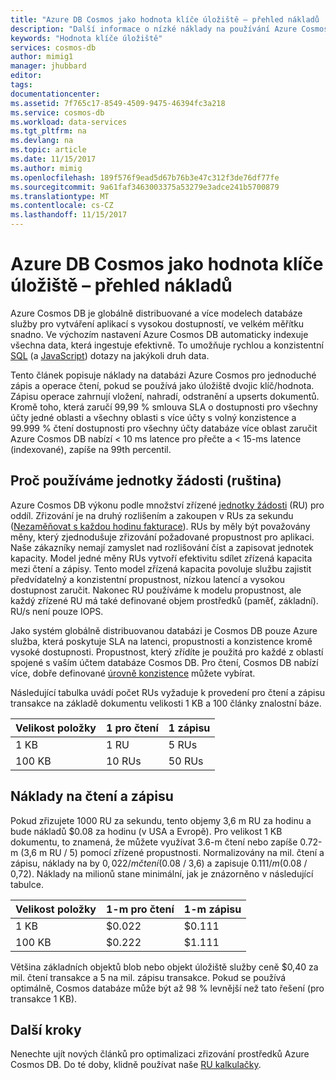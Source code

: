 ```yaml
---
title: "Azure DB Cosmos jako hodnota klíče úložiště – přehled nákladů | Microsoft Docs"
description: "Další informace o nízké náklady na používání Azure Cosmos DB jako úložiště hodnota klíče."
keywords: "Hodnota klíče úložiště"
services: cosmos-db
author: mimig1
manager: jhubbard
editor: 
tags: 
documentationcenter: 
ms.assetid: 7f765c17-8549-4509-9475-46394fc3a218
ms.service: cosmos-db
ms.workload: data-services
ms.tgt_pltfrm: na
ms.devlang: na
ms.topic: article
ms.date: 11/15/2017
ms.author: mimig
ms.openlocfilehash: 189f576f9ead5d67b76b3e47c312f3de76df77fe
ms.sourcegitcommit: 9a61faf3463003375a53279e3adce241b5700879
ms.translationtype: MT
ms.contentlocale: cs-CZ
ms.lasthandoff: 11/15/2017
---
```

# <a name="azure-cosmos-db-as-a-key-value-store--cost-overview"></a>Azure DB Cosmos jako hodnota klíče úložiště – přehled nákladů

Azure Cosmos DB je globálně distribuované a více modelech databáze služby pro vytváření aplikací s vysokou dostupností, ve velkém měřítku snadno. Ve výchozím nastavení Azure Cosmos DB automaticky indexuje všechna data, která ingestuje efektivně. To umožňuje rychlou a konzistentní [SQL](documentdb-sql-query.md) (a [JavaScript](programming.md)) dotazy na jakýkoli druh data. 

Tento článek popisuje náklady na databázi Azure Cosmos pro jednoduché zápis a operace čtení, pokud se používá jako úložiště dvojic klíč/hodnota. Zápisu operace zahrnují vložení, nahradí, odstranění a upserts dokumentů. Kromě toho, která zaručí 99,99 % smlouva SLA o dostupnosti pro všechny účty jedné oblasti a všechny oblasti s více účty s volný konzistence a 99.999 % čtení dostupnosti pro všechny účty databáze více oblast zaručit Azure Cosmos DB nabízí < 10 ms latence pro přečte a < 15-ms latence (indexované), zapíše na 99th percentil. 

## <a name="why-we-use-request-units-rus"></a>Proč používáme jednotky žádosti (ruština)

Azure Cosmos DB výkonu podle množství zřízené [jednotky žádosti](request-units.md) (RU) pro oddíl. Zřizování je na druhý rozlišením a zakoupen v RUs za sekundu ([Nezaměňovat s každou hodinu fakturace](https://azure.microsoft.com/pricing/details/cosmos-db/)). RUs by měly být považovány měny, který zjednodušuje zřizování požadované propustnost pro aplikaci. Naše zákazníky nemají zamyslet nad rozlišování číst a zapisovat jednotek kapacity. Model jedné měny RUs vytvoří efektivitu sdílet zřízená kapacita mezi čtení a zápisy. Tento model zřízená kapacita povoluje službu zajistit předvídatelný a konzistentní propustnost, nízkou latencí a vysokou dostupnost zaručit. Nakonec RU používáme k modelu propustnost, ale každý zřízené RU má také definované objem prostředků (paměť, základní). RU/s není pouze IOPS.

Jako systém globálně distribuovanou databázi je Cosmos DB pouze Azure služba, která poskytuje SLA na latenci, propustnosti a konzistence kromě vysoké dostupnosti. Propustnost, který zřídíte je použitá pro každé z oblastí spojené s vaším účtem databáze Cosmos DB. Pro čtení, Cosmos DB nabízí více, dobře definované [úrovně konzistence](consistency-levels.md) můžete vybírat. 

Následující tabulka uvádí počet RUs vyžaduje k provedení pro čtení a zápisu transakce na základě dokumentu velikosti 1 KB a 100 články znalostní báze.

|Velikost položky|1 pro čtení|1 zápisu|
|-------------|------|-------|
|1 KB|1 RU|5 RUs|
|100 KB|10 RUs|50 RUs|

## <a name="cost-of-reads-and-writes"></a>Náklady na čtení a zápisu

Pokud zřizujete 1000 RU za sekundu, tento objemy 3,6 m RU za hodinu a bude nákladů $0.08 za hodinu (v USA a Evropě). Pro velikost 1 KB dokumentu, to znamená, že můžete využívat 3.6-m čtení nebo zapíše 0.72-m (3,6 m RU / 5) pomocí zřízené propustnosti. Normalizovány na mil. čtení a zápisu, náklady na by $0,022 /m čtení ($0.08 / 3,6) a zapisuje $0.111/ m ($0.08 / 0,72). Náklady na milionů stane minimální, jak je znázorněno v následující tabulce.

|Velikost položky|1-m pro čtení|1-m zápisu|
|-------------|-------|--------|
|1 KB|$0.022|$0.111|
|100 KB|$0.222|$1.111|


Většina základních objektů blob nebo objekt úložiště služby ceně $0,40 za mil. čtení transakce a 5 na mil. zápisu transakce. Pokud se používá optimálně, Cosmos databáze může být až 98 % levnější než tato řešení (pro transakce 1 KB).

## <a name="next-steps"></a>Další kroky

Nenechte ujít nových článků pro optimalizaci zřizování prostředků Azure Cosmos DB. Do té doby, klidně používat naše [RU kalkulačky](https://www.documentdb.com/capacityplanner).

